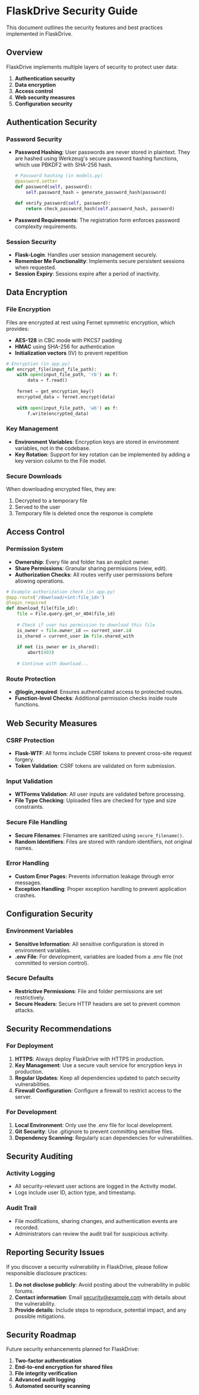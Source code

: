# FlaskDrive Security Guide

This document outlines the security features and best practices implemented in FlaskDrive.

## Overview

FlaskDrive implements multiple layers of security to protect user data:

1. **Authentication security**
2. **Data encryption**
3. **Access control**
4. **Web security measures**
5. **Configuration security**

## Authentication Security

### Password Security

- **Password Hashing**: User passwords are never stored in plaintext. They are hashed using Werkzeug's secure password hashing functions, which use PBKDF2 with SHA-256 hash.

  ```python
  # Password hashing (in models.py)
  @password.setter
  def password(self, password):
      self.password_hash = generate_password_hash(password)
  
  def verify_password(self, password):
      return check_password_hash(self.password_hash, password)
  ```

- **Password Requirements**: The registration form enforces password complexity requirements.

### Session Security

- **Flask-Login**: Handles user session management securely.
- **Remember Me Functionality**: Implements secure persistent sessions when requested.
- **Session Expiry**: Sessions expire after a period of inactivity.

## Data Encryption

### File Encryption

Files are encrypted at rest using Fernet symmetric encryption, which provides:

- **AES-128** in CBC mode with PKCS7 padding
- **HMAC** using SHA-256 for authentication
- **Initialization vectors** (IV) to prevent repetition

```python
# Encryption (in app.py)
def encrypt_file(input_file_path):
    with open(input_file_path, 'rb') as f:
        data = f.read()
    
    fernet = get_encryption_key()
    encrypted_data = fernet.encrypt(data)
    
    with open(input_file_path, 'wb') as f:
        f.write(encrypted_data)
```

### Key Management

- **Environment Variables**: Encryption keys are stored in environment variables, not in the codebase.
- **Key Rotation**: Support for key rotation can be implemented by adding a key version column to the File model.

### Secure Downloads

When downloading encrypted files, they are:
1. Decrypted to a temporary file
2. Served to the user
3. Temporary file is deleted once the response is complete

## Access Control

### Permission System

- **Ownership**: Every file and folder has an explicit owner.
- **Share Permissions**: Granular sharing permissions (view, edit).
- **Authorization Checks**: All routes verify user permissions before allowing operations.

```python
# Example authorization check (in app.py)
@app.route('/download/<int:file_id>')
@login_required
def download_file(file_id):
    file = File.query.get_or_404(file_id)
    
    # Check if user has permission to download this file
    is_owner = file.owner_id == current_user.id
    is_shared = current_user in file.shared_with
    
    if not (is_owner or is_shared):
        abort(403)
    
    # Continue with download...
```

### Route Protection

- **@login_required**: Ensures authenticated access to protected routes.
- **Function-level Checks**: Additional permission checks inside route functions.

## Web Security Measures

### CSRF Protection

- **Flask-WTF**: All forms include CSRF tokens to prevent cross-site request forgery.
- **Token Validation**: CSRF tokens are validated on form submission.

### Input Validation

- **WTForms Validation**: All user inputs are validated before processing.
- **File Type Checking**: Uploaded files are checked for type and size constraints.

### Secure File Handling

- **Secure Filenames**: Filenames are sanitized using `secure_filename()`.
- **Random Identifiers**: Files are stored with random identifiers, not original names.

### Error Handling

- **Custom Error Pages**: Prevents information leakage through error messages.
- **Exception Handling**: Proper exception handling to prevent application crashes.

## Configuration Security

### Environment Variables

- **Sensitive Information**: All sensitive configuration is stored in environment variables.
- **.env File**: For development, variables are loaded from a .env file (not committed to version control).

### Secure Defaults

- **Restrictive Permissions**: File and folder permissions are set restrictively.
- **Secure Headers**: Secure HTTP headers are set to prevent common attacks.

## Security Recommendations

### For Deployment

1. **HTTPS**: Always deploy FlaskDrive with HTTPS in production.
2. **Key Management**: Use a secure vault service for encryption keys in production.
3. **Regular Updates**: Keep all dependencies updated to patch security vulnerabilities.
4. **Firewall Configuration**: Configure a firewall to restrict access to the server.

### For Development

1. **Local Environment**: Only use the .env file for local development.
2. **Git Security**: Use .gitignore to prevent committing sensitive files.
3. **Dependency Scanning**: Regularly scan dependencies for vulnerabilities.

## Security Auditing

### Activity Logging

- All security-relevant user actions are logged in the Activity model.
- Logs include user ID, action type, and timestamp.

### Audit Trail

- File modifications, sharing changes, and authentication events are recorded.
- Administrators can review the audit trail for suspicious activity.

## Reporting Security Issues

If you discover a security vulnerability in FlaskDrive, please follow responsible disclosure practices:

1. **Do not disclose publicly**: Avoid posting about the vulnerability in public forums.
2. **Contact information**: Email security@example.com with details about the vulnerability.
3. **Provide details**: Include steps to reproduce, potential impact, and any possible mitigations.

## Security Roadmap

Future security enhancements planned for FlaskDrive:

1. **Two-factor authentication**
2. **End-to-end encryption for shared files**
3. **File integrity verification**
4. **Advanced audit logging**
5. **Automated security scanning**
